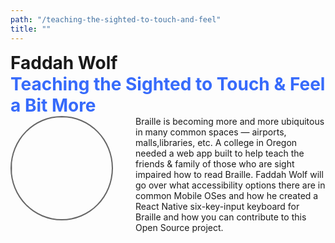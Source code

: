 ```yaml
---
path: "/teaching-the-sighted-to-touch-and-feel"
title: ""
---
```

<h1 style="margin:0;padding:0">Faddah Wolf</h1>
<h1 style="margin:0;padding:0;color:rgb(55, 107, 251);">Teaching the Sighted to Touch &amp; Feel a Bit More</h1>
<div style="display:grid;grid-template-columns: 200px auto">
<div><img style="max-width: 80%;max-height: 80%;border-radius: 50%;border: 2px solid #666;" height="200" width="200" src="/faddah.jpg"></div>
<div>Braille is becoming more and more ubiquitous in many common spaces — airports, malls,libraries, etc. A college in Oregon needed a web app built to help teach the friends &amp; family of those who are sight impaired how to read Braille. Faddah Wolf will go over what accessibility options there are in common Mobile OSes and how he created a React Native six-key-input keyboard for Braille and how you can contribute to this Open Source project.</div>
</div>
